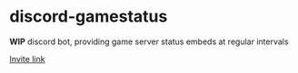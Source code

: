# discord-gamestatus

**WIP** discord bot, providing game server status embeds at regular intervals

[Invite link](https://discordapp.com/oauth2/authorize?client_id=659050996730822665&permissions=8&scope=bot)
